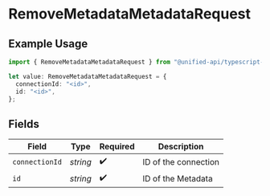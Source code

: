 # RemoveMetadataMetadataRequest

## Example Usage

```typescript
import { RemoveMetadataMetadataRequest } from "@unified-api/typescript-sdk/sdk/models/operations";

let value: RemoveMetadataMetadataRequest = {
  connectionId: "<id>",
  id: "<id>",
};
```

## Fields

| Field                | Type                 | Required             | Description          |
| -------------------- | -------------------- | -------------------- | -------------------- |
| `connectionId`       | *string*             | :heavy_check_mark:   | ID of the connection |
| `id`                 | *string*             | :heavy_check_mark:   | ID of the Metadata   |